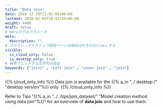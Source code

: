 ```yaml
---
title: "Data Join"
date: 2018-12-29T11:02:05+06:00
lastmod: 2020-01-05T10:42:26+06:00
weight: 4400
draft: false
# metaタグのパラメータ
meta:
  description: ""
# クラウド・デスクトップ限定ページの場合は片方のみtrueにする
visible:
  is_cloud_only: false
  is_desktop_only: true
# 検索でヒットする文字列の指定
keywords: ["joins" , "Left Join" , "inner join" , "join"]
---
```


{{% cloud_only_info %}}
Data join is available for the {{% a_in "../ desktop /" "desktop version"%}} only.
{{% /cloud_only_info %}}

Refer to Tips "{{% a_in "../../tips/join_dataset/" "Model creation method using data join"%}}" for an overview of **data join** and how to use them.
